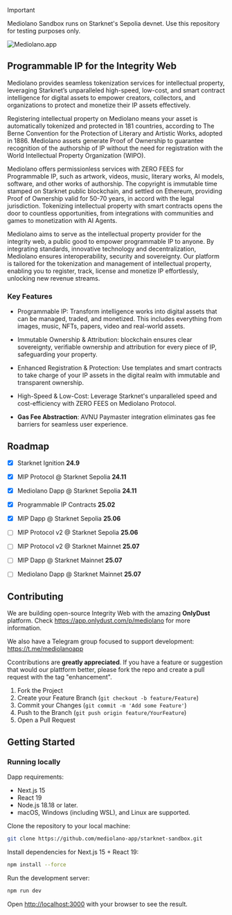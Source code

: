 > [!IMPORTANT]
> Mediolano Sandbox runs on Starknet's Sepolia devnet. Use this repository for testing purposes only. 

![Mediolano.app](https://mediolano.app/wp-content/uploads/2025/03/Mediolano-Dapp-20250310alpha.png)

## Programmable IP for the Integrity Web

Mediolano provides seamless tokenization services for intellectual property, leveraging Starknet’s unparalleled high-speed, low-cost, and smart contract intelligence for digital assets to empower creators, collectors, and organizations to protect and monetize their IP assets effectively.

Registering intellectual property on Mediolano means your asset is automatically tokenized and protected in 181 countries, according to The Berne Convention for the Protection of Literary and Artistic Works, adopted in 1886. Mediolano assets generate Proof of Ownership to guarantee recognition of the authorship of IP without the need for registration with the World Intellectual Property Organization (WIPO).

Mediolano offers permissionless services with ZERO FEES for Programmable IP, such as artwork, videos, music, literary works, AI models, software, and other works of authorship. The copyright is immutable time stamped on Starknet public blockchain, and settled on Ethereum, providing Proof of Ownership valid for 50-70 years, in accord with the legal jurisdiction. Tokenizing intellectual property with smart contracts opens the door to countless opportunities, from integrations with communities and games to monetization with AI Agents.

Mediolano aims to serve as the intellectual property provider for the integrity web, a public good to empower programmable IP to anyone. By integrating standards, innovative technology and decentralization, Mediolano ensures interoperability, security and sovereignty. Our platform is tailored for the tokenization and management of intellectual property, enabling you to register, track, license and monetize IP effortlessly, unlocking new revenue streams.


### Key Features

- Programmable IP: Transform intelligence works into digital assets that can be managed, traded, and monetized. This includes everything from images, music, NFTs, papers, video and real-world assets.

- Immutable Ownership & Attribution: blockchain ensures clear sovereignty, verifiable ownership and attribution for every piece of IP, safeguarding your property.

- Enhanced Registration & Protection: Use templates and smart contracts to take charge of your IP assets in the digital realm with immutable and transparent ownership.

- High-Speed & Low-Cost: Leverage Starknet's unparalleled speed and cost-efficiency with ZERO FEES on Mediolano Protocol.

- **Gas Fee Abstraction**: AVNU Paymaster integration eliminates gas fee barriers for seamless user experience.



## Roadmap

- [x] Starknet Ignition **24.9**

- [x] MIP Protocol @ Starknet Sepolia **24.11**

- [x] Mediolano Dapp @ Starknet Sepolia **24.11**

- [x] Programmable IP Contracts **25.02**

- [x] MIP Dapp @ Starknet Sepolia **25.06**

- [ ] MIP Protocol v2 @ Starknet Sepolia **25.06**

- [ ] MIP Protocol v2 @ Starknet Mainnet **25.07**

- [ ] MIP Dapp @ Starknet Mainnet **25.07**

- [ ] Mediolano Dapp @ Starknet Mainnet **25.07**


## Contributing

We are building open-source Integrity Web with the amazing **OnlyDust** platform. Check https://app.onlydust.com/p/mediolano for more information.

We also have a Telegram group focused to support development: https://t.me/mediolanoapp

Ccontributions are **greatly appreciated**. If you have a feature or suggestion that would our plattform better, please fork the repo and create a pull request with the tag "enhancement".

1. Fork the Project
2. Create your Feature Branch (`git checkout -b feature/Feature`)
3. Commit your Changes (`git commit -m 'Add some Feature'`)
4. Push to the Branch (`git push origin feature/YourFeature`)
5. Open a Pull Request

## Getting Started


### Running locally

Dapp requirements:
- Next.js 15
- React 19
- Node.js 18.18 or later.
- macOS, Windows (including WSL), and Linux are supported.

Clone the repository to your local machine:

```bash
git clone https://github.com/mediolano-app/starknet-sandbox.git
```
Install dependencies for Next.js 15 + React 19:

```bash
npm install --force
```

Run the development server:

```bash
npm run dev
```

Open [http://localhost:3000](http://localhost:3000) with your browser to see the result.